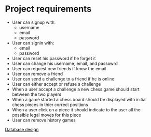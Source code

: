 # Project requirements

- User can signup with:
  - username
  - email
  - password
- User can signin with:
  - email
  - password
- User can reset his password if he forget it
- User can change his username, email, and passowrd
- User can request new friends if know the email
- User can remove a friend
- User can send a challenge to a friend if he is online
- User can either accept or refuse a challenge
- When a user accept a challenge a new chess game should start between the two players
- When a game started a chess board should be displayed with initial chess pieces in thier correct positions
- When a user click on a piece it should indicate to the user all the possible legal moves for this piece
- User can remove history games

[Database design](https://drawsql.app/teams/abdessittir/diagrams/chess)